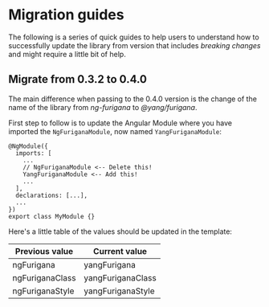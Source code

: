 # Migration guides
The following is a series of quick guides to help users to understand how to successfully update the library from version that includes _breaking changes_ and might require a little bit of help.

## Migrate from 0.3.2 to 0.4.0
The main difference when passing to the 0.4.0 version is the change of the name of the library from _ng-furigana_ to _@yang/furigana_. 

First step to follow is to update the Angular Module where you have imported the `NgFuriganaModule`, now named `YangFuriganaModule`:
```
@NgModule({
  imports: [
    ...
    // NgFuriganaModule <-- Delete this!
    YangFuriganaModule <-- Add this!
    ...
  ],
  declarations: [...],
  ...
})
export class MyModule {}
```

Here's a little table of the values should be updated in the template:

| Previous value      | Current value       |
| ------------------- | ------------------- |
| ngFurigana          | yangFurigana        |
| ngFuriganaClass     | yangFuriganaClass   |
| ngFuriganaStyle     | yangFuriganaStyle   |

